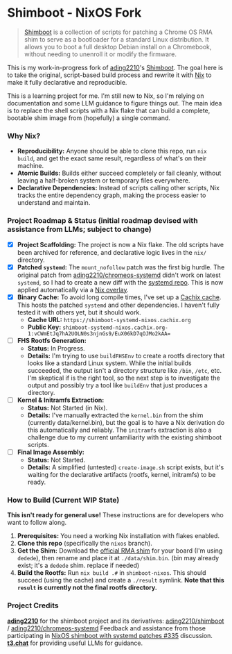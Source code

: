 # Shimboot - NixOS Fork
> [Shimboot](https://github.com/ading2210/shimboot) is a collection of scripts for patching a Chrome OS RMA shim to serve as a bootloader for a standard Linux distribution. It allows you to boot a full desktop Debian install on a Chromebook, without needing to unenroll it or modify the firmware.

This is my work-in-progress fork of [ading2210](https://github.com/ading2210)'s [Shimboot](https://github.com/ading2210/shimboot). The goal here is to take the original, script-based build process and rewrite it with [Nix](https://nixos.org/) to make it fully declarative and reproducible.

This is a learning project for me. I'm still new to Nix, so I'm relying on documentation and some LLM guidance to figure things out. The main idea is to replace the shell scripts with a Nix flake that can build a complete, bootable shim image from (hopefully) a single command.

### Why Nix?
*   **Reproducibility:** Anyone should be able to clone this repo, run `nix build`, and get the exact same result, regardless of what's on their machine.
*   **Atomic Builds:** Builds either succeed completely or fail cleanly, without leaving a half-broken system or temporary files everywhere.
*   **Declarative Dependencies:** Instead of scripts calling other scripts, Nix tracks the entire dependency graph, making the process easier to understand and maintain.

### Project Roadmap & Status (initial roadmap devised with assistance from LLMs; subject to change)
-   [x] **Project Scaffolding:** The project is now a Nix flake. The old scripts have been archived for reference, and declarative logic lives in the `nix/` directory.
-   [x] **Patched `systemd`:** The `mount_nofollow` patch was the first big hurdle. The original patch from [ading2210/chromeos-systemd](https://github.com/ading2210/chromeos-systemd) didn't work on latest `systemd`, so I had to create a new diff with the [systemd repo](https://github.com/systemd/systemd). This is now applied automatically via a [Nix overlay](nix/overlay.nix).
-   [x] **Binary Cache:** To avoid long compile times, I've set up a [Cachix cache](https://app.cachix.org/cache/shimboot-systemd-nixos). This hosts the patched `systemd` and other dependencies. I haven't fully tested it with others yet, but it should work.
    -   **Cache URL:** `https://shimboot-systemd-nixos.cachix.org`
    -   **Public Key:** `shimboot-systemd-nixos.cachix.org-1:vCWmEtJq7hA2UOLN0s3njnGs9/EuX06kD7qOJMo2kAA=`
-   [ ] **FHS Rootfs Generation:**
    -   **Status:** In Progress.
    -   **Details:** I'm trying to use `buildFHSEnv` to create a rootfs directory that looks like a standard Linux system. While the initial builds succeeded, the output isn't a directory structure like `/bin`, `/etc`, etc. I'm skeptical if is the right tool, so the next step is to investigate the output and possibly try a tool like `buildEnv` that just produces a directory.
-   [ ] **Kernel & Initramfs Extraction:**
    -   **Status:** Not Started (in Nix).
    -   **Details:** I've manually extracted the `kernel.bin` from the shim (currently data/kernel.bin), but the goal is to have a Nix derivation do this automatically and reliably. The `initramfs` extraction is also a challenge due to my current unfamiliarity with the existing shimboot scripts.
-   [ ] **Final Image Assembly:**
    -   **Status:** Not Started.
    -   **Details:** A simplified (untested) `create-image.sh` script exists, but it's waiting for the declarative artifacts (rootfs, kernel, initramfs) to be ready.

### How to Build (Current WIP State)
**This isn't ready for general use!** These instructions are for developers who want to follow along.
1.  **Prerequisites:** You need a working Nix installation with flakes enabled.
2.  **Clone this repo** (specifically the `nixos` branch).
3.  **Get the Shim:** Download the [official RMA shim](https://chrome100.dev/) for your board (I'm using `dedede`), then rename and place it at `./data/shim.bin`. (bin may already exist; it's a `dedede` shim. replace if needed)
4.  **Build the Rootfs:** Run `nix build .#` in `shimboot-nixos`. This should succeed (using the cache) and create a `./result` symlink. **Note that this `result` is currently not the final rootfs directory.**

### Project Credits
[**ading2210**](https://github.com/ading2210) for the shimboot project and its derivatives: [ading2210/shimboot](https://github.com/ading2210/shimboot) / [ading2210/chromeos-systemd](https://github.com/ading2210/chromeos-systemd)
Feedback and assistance from those participating in [NixOS shimboot with systemd patches #335](https://github.com/ading2210/shimboot/discussions/335) discussion.
[**t3.chat**](https://t3.chat/) for providing useful LLMs for guidance.

